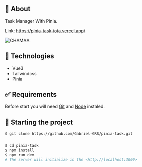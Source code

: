 ## 🎯 About

Task Manager With Pinia.

Link: https://pinia-task-iota.vercel.app/

![CHAMAA](https://github.com/Gabriel-GRS/pinia-task/assets/85954641/c22638d1-309a-4e5e-8c95-2c0de5f3b423)

## 🚀 Technologies

- Vue3
- Tailwindcss
- Pinia

## ✅ Requirements

Before start you will need [Git](https://git-scm.com) and [Node](https://nodejs.org/en/) instaled.

## 🔌 Starting the project
```bash
$ git clone https://github.com/Gabriel-GRS/pinia-task.git
```

### 

```bash
$ cd pinia-task
$ npm install
$ npm run dev
# The server will initialize in the <http://localhost:3000>
```
